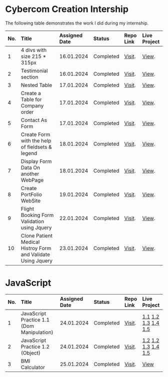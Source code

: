 
# Cybercom Creation Intership

The following table demonstrates the work I did during my internship.


| No. | Title                         | Assigned Date | Status    | Repo Link                                                                                             | Live Project                                                                                          |
| :-- | :---------------------------- | :------------ | :-------- | :---------------------------------------------------------------------------------------------------- | :---------------------------------------------------------------------------------------------------- |
| 1   | 4 divs with size 215 \* 315px | 16.01.2024    | Completed | [Visit](https://github.com/tushargadher/Cybercom-Creation/tree/master/HTML/HTML%20Practice%201).      | [View](https://tushargadher.github.io/Cybercom-Creation/HTML/HTML%20Practice%201). |
| 2   | Testimonial section           | 16.01.2024    | Completed | [Visit](https://github.com/tushargadher/Cybercom-Creation/blob/master/HTML/HTML%20Practice%202.html). | [View](https://tushargadher.github.io/Cybercom-Creation/HTML/HTML%20Practice%202.html).               |
| 3   | Nested Table | 17.01.2024    | Completed | [Visit](https://github.com/tushargadher/Cybercom-Creation/blob/master/HTML/HTML%20Practice%203.html).      | [View](https://tushargadher.github.io/Cybercom-Creation/HTML/HTML%20Practice%203.html). |
| 4   | Create a Table for Company order | 17.01.2024    | Completed | [Visit](https://github.com/tushargadher/Cybercom-Creation/tree/master/HTML/HTML%20Practice%204).      | [View](https://tushargadher.github.io/Cybercom-Creation/HTML/HTML%20Practice%204). |
| 5   | Contact As Form | 17.01.2024    | Completed | [Visit](https://github.com/tushargadher/Cybercom-Creation/tree/master/HTML/HTML%20Practice%205).      | [View](https://tushargadher.github.io/Cybercom-Creation/HTML/HTML%20Practice%205). |
| 6   | Create Form with the help of fieldsets & legend| 18.01.2024    | Completed | [Visit](https://github.com/tushargadher/Cybercom-Creation/tree/master/HTML/HTML%20Practice%206).      | [View](https://tushargadher.github.io/Cybercom-Creation/HTML/HTML%20Practice%206). |
| 7   | Display Form Data On another WebPage | 18.01.2024    | Completed | [Visit](https://github.com/tushargadher/Cybercom-Creation/tree/master/HTML/HTML%20Practice%207).      | [View](https://tushargadher.github.io/Cybercom-Creation/HTML/HTML%20Practice%207). |
| 8   | Create PortFolio WebSite | 19.01.2024    | Completed | [Visit](https://github.com/tushargadher/Cybercom-Creation/tree/master/PortFolio).      | [View](https://tushargadher.github.io/Cybercom-Creation/PortFolio/). |
| 9   | Flight Booking Form Validation using Jquery | 22.01.2024    | Completed | [Visit](https://github.com/tushargadher/Cybercom-Creation/tree/master/Jquery/Flight%20Book%20Form).      | [View](https://tushargadher.github.io/Cybercom-Creation/Jquery/Flight%20Book%20Form/). |
| 10   | Clone Patient Medical Histroy Form and Validate Using Jquery | 23.01.2024    | Completed | [Visit](https://github.com/tushargadher/Cybercom-Creation/tree/master/Jquery/Medical%20Form).      | [View](https://tushargadher.github.io/Cybercom-Creation/Jquery/Medical%20Form/). |

# JavaScript

| No. | Title                         | Assigned Date | Status    | Repo Link                                                                                             | Live Project                                                                                          |
| :-- | :---------------------------- | :------------ | :-------- | :---------------------------------------------------------------------------------------------------- | :---------------------------------------------------------------------------------------------------- |
| 1   | JavaScript Practice 1.1 (Dom Manipulation) | 24.01.2024    | Completed | [Visit](https://github.com/tushargadher/Cybercom-Creation/tree/master/JavaScript/JavaScript_Practice_1.1).      | [1.1](https://tushargadher.github.io/Cybercom-Creation/JavaScript/JavaScript_Practice_1.1/practice1.html)  [1.2](https://tushargadher.github.io/Cybercom-Creation/JavaScript/JavaScript_Practice_1.1/practice2.html)  [1.3](https://tushargadher.github.io/Cybercom-Creation/JavaScript/JavaScript_Practice_1.1/practice3.html)  [1.4](https://tushargadher.github.io/Cybercom-Creation/JavaScript/JavaScript_Practice_1.1/practice4.html)  [1.5](https://tushargadher.github.io/Cybercom-Creation/JavaScript/JavaScript_Practice_1.1/practice5.html) |
| 2   | JavaScript Practice 1.2 (Object) | 24.01.2024    | Completed | [Visit](https://github.com/tushargadher/Cybercom-Creation/tree/master/JavaScript/JavaScript_Practice_1.2).      | [1.2](https://tushargadher.github.io/Cybercom-Creation/JavaScript/JavaScript_Practice_1.2/practice1.html)  [1.2](https://tushargadher.github.io/Cybercom-Creation/JavaScript/JavaScript_Practice_1.2/practice2.html)  [1.3](https://tushargadher.github.io/Cybercom-Creation/JavaScript/JavaScript_Practice_1.2/practice3.html)  [1.4](https://tushargadher.github.io/Cybercom-Creation/JavaScript/JavaScript_Practice_1.2/practice4.html)  [1.5](https://tushargadher.github.io/Cybercom-Creation/JavaScript/JavaScript_Practice_1.2/practice5.html) |
| 3   | BMI Calculator  | 25.01.2024    | Completed | [Visit](https://github.com/tushargadher/Cybercom-Creation/tree/master/JavaScript/BMI%20Calculator).      | [View](https://tushargadher.github.io/Cybercom-Creation/JavaScript/BMI%20Calculator/)   |

